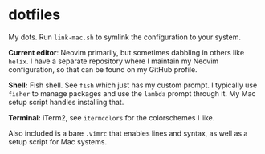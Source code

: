# dotfiles
My dots.
Run `link-mac.sh` to symlink the configuration to your system.

**Current editor**: Neovim primarily, but sometimes dabbling in others like `helix`. I have a separate repository where I maintain my Neovim configuration, so that can be found on my GitHub profile.

**Shell:** Fish shell. See `fish` which just has my custom prompt. I typically use `fisher` to manage packages and use the `lambda` prompt through it. My Mac setup script handles installing that.

**Terminal:** iTerm2, see `itermcolors` for the colorschemes I like.


Also included is a bare `.vimrc` that enables lines and syntax, as well as a setup script for Mac systems. 

